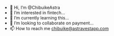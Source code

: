 - 👋 Hi, I’m @ChibuikeAstra
- 👀 I’m interested in fintech...
- 🌱 I’m currently learning this...
- 💞️ I’m looking to collaborate on payment...
- 📫 How to reach me chibuike@astravestapp.com

<!---
ChibuikeAstra/ChibuikeAstra is a ✨ special ✨ repository because its `README.md` (this file) appears on your GitHub profile.
You can click the Preview link to take a look at your changes.
--->
